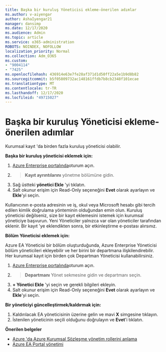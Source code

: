 ```yaml
---
title: Başka bir kuruluş Yöneticisi ekleme-önerilen adımlar
ms.author: v-aiyengar
author: AshaIyengar21
manager: dansimp
ms.date: 12/17/2020
ms.audience: Admin
ms.topic: article
ms.service: o365-administration
ROBOTS: NOINDEX, NOFOLLOW
localization_priority: Normal
ms.collection: Adm_O365
ms.custom:
- "9004114"
- "7425"
ms.openlocfilehash: 436914e63e7fe28af371d1d50ff22a5e1b9d8b82
ms.sourcegitcommit: b5f05809732ac148161ffdb7b8cb2348f101ecae
ms.translationtype: MT
ms.contentlocale: tr-TR
ms.lasthandoff: 12/17/2020
ms.locfileid: "49715027"
---
```

# <a name="add-another-enterprise-administrator---recommended-steps"></a>Başka bir kuruluş Yöneticisi ekleme-önerilen adımlar

Kurumsal kayıt 'da birden fazla kuruluş yöneticisi olabilir.

**Başka bir kuruluş yöneticisi eklemek için:**

1. [Azure Enterprise portalında](https://ea.azure.com/)oturum açın.
1.   >  **Kayıt ayrıntılarını** yönetme bölümüne gidin.
1. Sağ üstteki **yönetici Ekle** 'yi tıklatın.
1. Salt okunur erişim için Read-Only seçeneğini **Evet** olarak ayarlayın ve **Ekle**'yi seçin.

Kullanıcının e-posta adresinin ve iş, okul veya Microsoft hesabı gibi tercih edilen kimlik doğrulama yönteminin olduğundan emin olun. Kuruluş yöneticisi değilseniz, size bir kayıt eklemesini istemek için kurumsal yöneticiye başvurun. Yeni Yöneticiler yalnızca var olan yöneticiler tarafından eklenir. Bir kayıt 'ye eklendikten sonra, bir etkinleştirme e-postası alırsınız.

**Bölüm Yöneticisi eklemek için:**

Azure EA Yöneticisi bir bölüm oluşturduğunda, Azure Enterprise Yöneticisi bölüm yöneticileri ekleyebilir ve her birini bir departmana ilişkilendirebilir. Her kurumsal kayıt için birden çok Departman Yöneticisi kullanabilirsiniz.

1. [Azure Enterprise portalında](https://ea.azure.com/)oturum açın.
1.   >  **Departmanı** Yönet sekmesine gidin ve departmanı seçin.
1. **+ Yönetici Ekle** 'yi seçin ve gerekli bilgileri ekleyin.
1. Salt okunur erişim için Read-Only seçeneğini **Evet** olarak ayarlayın ve **Ekle**'yi seçin.

**Bir yöneticiyi güncelleştirmek/kaldırmak için:**

1. Kaldırılacak EA yöneticisinin üzerine gelin ve mavi **X** simgesine tıklayın.
1. İstenilen yöneticinin seçili olduğunu doğrulayın ve **Evet**'i tıklatın.

**Önerilen belgeler**

- [Azure 'da Azure Kurumsal Sözleşme yönetim rollerini anlama](https://docs.microsoft.com/azure/billing/billing-understand-ea-roles)
- [Azure EA Portal yönetimi](https://docs.microsoft.com/azure/billing/billing-ea-portal-administration)
